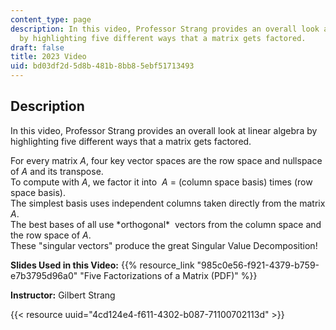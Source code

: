 ```yaml
---
content_type: page
description: In this video, Professor Strang provides an overall look at linear algebra
  by highlighting five different ways that a matrix gets factored.
draft: false
title: 2023 Video
uid: bd03df2d-5d8b-481b-8bb8-5ebf51713493
---
```

## Description

In this video, Professor Strang provides an overall look at linear algebra by highlighting five different ways that a matrix gets factored.

For every matrix *A*, four key vector spaces are the row space and nullspace of *A* and its transpose.         
To compute with *A*, we factor it into  *A* = (column space basis) times (row space basis).        
The simplest basis uses independent columns taken directly from the matrix *A*.        
The best bases of all use \*orthogonal\*  vectors from the column space and the row space of *A*.        
These "singular vectors" produce the great Singular Value Decomposition!

**Slides Used in this Video:** {{% resource_link "985c0e56-f921-4379-b759-e7b3795d96a0" "Five Factorizations of a Matrix (PDF)" %}}

**Instructor:** Gilbert Strang

{{< resource uuid="4cd124e4-f611-4302-b087-71100702113d" >}}